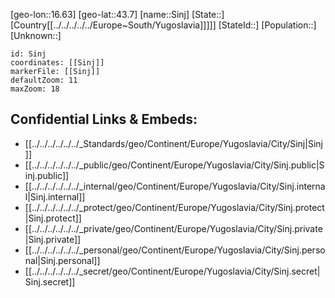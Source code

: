﻿---
location: [43.7,16.63]
mapzoom: [7,12] 
mapmarker: city 
type: City
tags:
- geo/City


SpocWebEntityId: 34285
isDeleted: false
confidential: public

---
[geo-lon::16.63]
[geo-lat::43.7]
[name::Sinj]
[State::]
[Country[[../../../../../Europe~South/Yugoslavia]]]]]
[StateId::]
[Population::]
[Unknown::]


```leaflet
id: Sinj
coordinates: [[Sinj]]
markerFile: [[Sinj]]
defaultZoom: 11 
maxZoom: 18
```


## Confidential Links & Embeds: 
- [[../../../../../../_Standards/geo/Continent/Europe/Yugoslavia/City/Sinj|Sinj]] 
- [[../../../../../../_public/geo/Continent/Europe/Yugoslavia/City/Sinj.public|Sinj.public]] 
- [[../../../../../../_internal/geo/Continent/Europe/Yugoslavia/City/Sinj.internal|Sinj.internal]] 
- [[../../../../../../_protect/geo/Continent/Europe/Yugoslavia/City/Sinj.protect|Sinj.protect]] 
- [[../../../../../../_private/geo/Continent/Europe/Yugoslavia/City/Sinj.private|Sinj.private]] 
- [[../../../../../../_personal/geo/Continent/Europe/Yugoslavia/City/Sinj.personal|Sinj.personal]] 
- [[../../../../../../_secret/geo/Continent/Europe/Yugoslavia/City/Sinj.secret|Sinj.secret]] 

